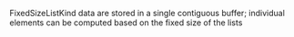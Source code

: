 FixedSizeListKind data are stored in a single contiguous buffer; individual elements can be computed based on the fixed size of the lists
